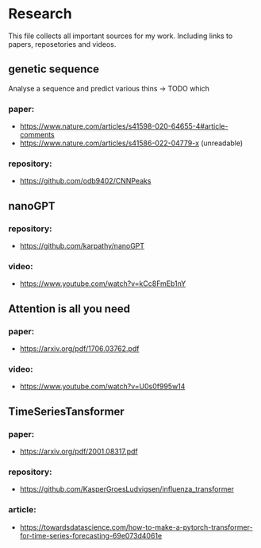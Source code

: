# Research
This file collects all important sources for my work. Including links to papers, reposetories and videos.
## genetic sequence
Analyse a sequence and predict various thins -> TODO which
### paper:
- https://www.nature.com/articles/s41598-020-64655-4#article-comments 
- https://www.nature.com/articles/s41586-022-04779-x (unreadable)
### repository:
- https://github.com/odb9402/CNNPeaks 

## nanoGPT

### repository:
- https://github.com/karpathy/nanoGPT 
### video:
- https://www.youtube.com/watch?v=kCc8FmEb1nY

## Attention is all you need
### paper:
- https://arxiv.org/pdf/1706.03762.pdf 
### video:
- https://www.youtube.com/watch?v=U0s0f995w14

## TimeSeriesTansformer
### paper:
- https://arxiv.org/pdf/2001.08317.pdf 
### repository:
- https://github.com/KasperGroesLudvigsen/influenza_transformer 
### article:
- https://towardsdatascience.com/how-to-make-a-pytorch-transformer-for-time-series-forecasting-69e073d4061e 

